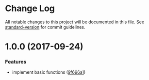 # Change Log

All notable changes to this project will be documented in this file. See [standard-version](https://github.com/conventional-changelog/standard-version) for commit guidelines.

<a name="1.0.0"></a>
# 1.0.0 (2017-09-24)


### Features

* implement basic functions ([9f696a1](https://github.com/suzuki-shunsuke/ansible-rkt-binary/commit/9f696a1))
